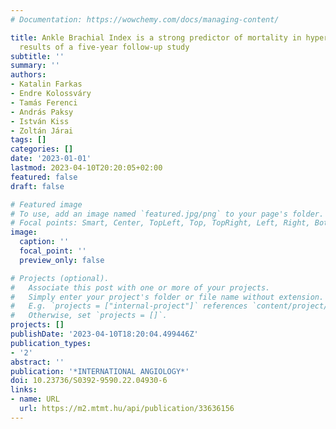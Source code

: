 ```yaml
---
# Documentation: https://wowchemy.com/docs/managing-content/

title: Ankle Brachial Index is a strong predictor of mortality in hypertensive patients.
  results of a five-year follow-up study
subtitle: ''
summary: ''
authors:
- Katalin Farkas
- Endre Kolossváry
- Tamás Ferenci
- András Paksy
- István Kiss
- Zoltán Járai
tags: []
categories: []
date: '2023-01-01'
lastmod: 2023-04-10T20:20:05+02:00
featured: false
draft: false

# Featured image
# To use, add an image named `featured.jpg/png` to your page's folder.
# Focal points: Smart, Center, TopLeft, Top, TopRight, Left, Right, BottomLeft, Bottom, BottomRight.
image:
  caption: ''
  focal_point: ''
  preview_only: false

# Projects (optional).
#   Associate this post with one or more of your projects.
#   Simply enter your project's folder or file name without extension.
#   E.g. `projects = ["internal-project"]` references `content/project/deep-learning/index.md`.
#   Otherwise, set `projects = []`.
projects: []
publishDate: '2023-04-10T18:20:04.499446Z'
publication_types:
- '2'
abstract: ''
publication: '*INTERNATIONAL ANGIOLOGY*'
doi: 10.23736/S0392-9590.22.04930-6
links:
- name: URL
  url: https://m2.mtmt.hu/api/publication/33636156
---
```

